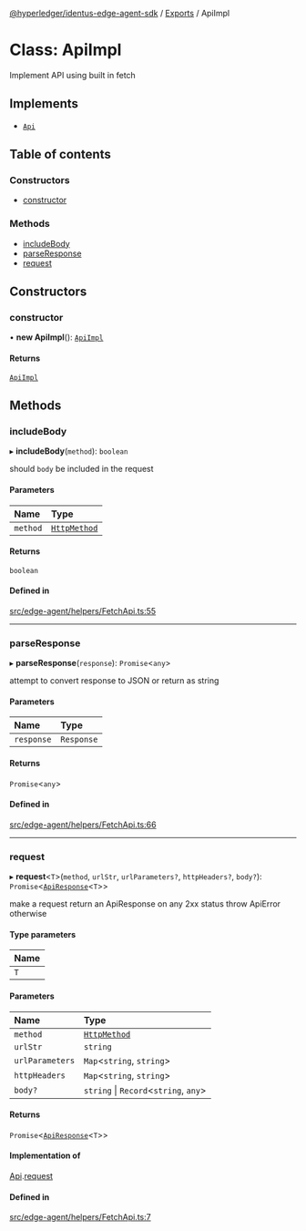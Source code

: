 [@hyperledger/identus-edge-agent-sdk](../README.md) / [Exports](../modules.md) / ApiImpl

# Class: ApiImpl

Implement API using built in fetch

## Implements

- [`Api`](../interfaces/Domain.Api.md)

## Table of contents

### Constructors

- [constructor](ApiImpl.md#constructor)

### Methods

- [includeBody](ApiImpl.md#includebody)
- [parseResponse](ApiImpl.md#parseresponse)
- [request](ApiImpl.md#request)

## Constructors

### constructor

• **new ApiImpl**(): [`ApiImpl`](ApiImpl.md)

#### Returns

[`ApiImpl`](ApiImpl.md)

## Methods

### includeBody

▸ **includeBody**(`method`): `boolean`

should `body` be included in the request

#### Parameters

| Name | Type |
| :------ | :------ |
| `method` | [`HttpMethod`](../modules/Domain.md#httpmethod) |

#### Returns

`boolean`

#### Defined in

[src/edge-agent/helpers/FetchApi.ts:55](https://github.com/hyperledger/identus-edge-agent-sdk-ts/blob/f2306959fcea168d196649eedb6a342635865544/src/edge-agent/helpers/FetchApi.ts#L55)

___

### parseResponse

▸ **parseResponse**(`response`): `Promise`\<`any`\>

attempt to convert response to JSON
or return as string

#### Parameters

| Name | Type |
| :------ | :------ |
| `response` | `Response` |

#### Returns

`Promise`\<`any`\>

#### Defined in

[src/edge-agent/helpers/FetchApi.ts:66](https://github.com/hyperledger/identus-edge-agent-sdk-ts/blob/f2306959fcea168d196649eedb6a342635865544/src/edge-agent/helpers/FetchApi.ts#L66)

___

### request

▸ **request**\<`T`\>(`method`, `urlStr`, `urlParameters?`, `httpHeaders?`, `body?`): `Promise`\<[`ApiResponse`](Domain.ApiResponse.md)\<`T`\>\>

make a request
return an ApiResponse on any 2xx status
throw ApiError otherwise

#### Type parameters

| Name |
| :------ |
| `T` |

#### Parameters

| Name | Type |
| :------ | :------ |
| `method` | [`HttpMethod`](../modules/Domain.md#httpmethod) |
| `urlStr` | `string` |
| `urlParameters` | `Map`\<`string`, `string`\> |
| `httpHeaders` | `Map`\<`string`, `string`\> |
| `body?` | `string` \| `Record`\<`string`, `any`\> |

#### Returns

`Promise`\<[`ApiResponse`](Domain.ApiResponse.md)\<`T`\>\>

#### Implementation of

[Api](../interfaces/Domain.Api.md).[request](../interfaces/Domain.Api.md#request)

#### Defined in

[src/edge-agent/helpers/FetchApi.ts:7](https://github.com/hyperledger/identus-edge-agent-sdk-ts/blob/f2306959fcea168d196649eedb6a342635865544/src/edge-agent/helpers/FetchApi.ts#L7)
